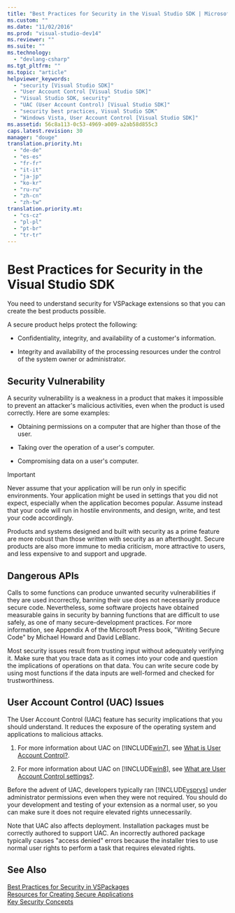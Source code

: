 ```yaml
---
title: "Best Practices for Security in the Visual Studio SDK | Microsoft Docs"
ms.custom: ""
ms.date: "11/02/2016"
ms.prod: "visual-studio-dev14"
ms.reviewer: ""
ms.suite: ""
ms.technology: 
  - "devlang-csharp"
ms.tgt_pltfrm: ""
ms.topic: "article"
helpviewer_keywords: 
  - "security [Visual Studio SDK]"
  - "User Account Control [Visual Studio SDK]"
  - "Visual Studio SDK, security"
  - "UAC (User Account Control) [Visual Studio SDK]"
  - "security best practices, Visual Studio SDK"
  - "Windows Vista, User Account Control [Visual Studio SDK]"
ms.assetid: 56c8a113-0c53-4969-a009-a2ab58d855c3
caps.latest.revision: 30
manager: "douge"
translation.priority.ht: 
  - "de-de"
  - "es-es"
  - "fr-fr"
  - "it-it"
  - "ja-jp"
  - "ko-kr"
  - "ru-ru"
  - "zh-cn"
  - "zh-tw"
translation.priority.mt: 
  - "cs-cz"
  - "pl-pl"
  - "pt-br"
  - "tr-tr"
---
```

# Best Practices for Security in the Visual Studio SDK
You need to understand security for VSPackage extensions so that you can create the best products possible.  
  
 A secure product helps protect the following:  
  
-   Confidentiality, integrity, and availability of a customer's information.  
  
-   Integrity and availability of the processing resources under the control of the system owner or administrator.  
  
## Security Vulnerability  
 A security vulnerability is a weakness in a product that makes it impossible to prevent an attacker's malicious activities, even when the product is used correctly. Here are some examples:  
  
-   Obtaining permissions on a computer that are higher than those of the user.  
  
-   Taking over the operation of a user's computer.  
  
-   Compromising data on a user's computer.  
  
> [!IMPORTANT]
>  Never assume that your application will be run only in specific environments. Your application might be used in settings that you did not expect, especially when the application becomes popular. Assume instead that your code will run in hostile environments, and design, write, and test your code accordingly.  
  
 Products and systems designed and built with security as a prime feature are more robust than those written with security as an afterthought. Secure products are also more immune to media criticism, more attractive to users, and less expensive to and support and upgrade.  
  
## Dangerous APIs  
 Calls to some functions can produce unwanted security vulnerabilities if they are used incorrectly, banning their use does not necessarily produce secure code. Nevertheless, some software projects have obtained measurable gains in security by banning functions that are difficult to use safely, as one of many secure-development practices. For more information, see Appendix A of the Microsoft Press book, "Writing Secure Code" by Michael Howard and David LeBlanc.  
  
 Most security issues result from trusting input without adequately verifying it. Make sure that you trace data as it comes into your code and question the implications of operations on that data. You can write secure code by using most functions if the data inputs are well-formed and checked for trustworthiness.  
  
## User Account Control (UAC) Issues  
 The User Account Control (UAC) feature has security implications that you should understand. It reduces the exposure of the operating system and applications to malicious attacks.  
  
1.  For more information about UAC on [!INCLUDE[win7](../debugger/includes/win7_md.md)], see [What is User Account Control?](http://go.microsoft.com/fwlink/?linkid=159927).  
  
2.  For more information about UAC on [!INCLUDE[win8](../debugger/includes/win8_md.md)], see [What are User Account Control settings?](http://windows.microsoft.com/windows-8/what-are-uac-settings).  
  
 Before the advent of UAC, developers typically ran [!INCLUDE[vsprvs](../code-quality/includes/vsprvs_md.md)] under administrator permissions even when they were not required. You should do your development and testing of your extension as a normal user, so you can make sure it does not require elevated rights unnecessarily.  
  
 Note that UAC also affects deployment. Installation packages must be correctly authored to support UAC. An incorrectly authored package typically causes "access denied" errors because the installer tries to use normal user rights to perform a task that requires elevated rights.  
  
## See Also  
 [Best Practices for Security in VSPackages](../extensibility/internals/best-practices-for-security-in-vspackages.md)   
 [Resources for Creating Secure Applications](http://msdn.microsoft.com/en-us/0ebf5f69-76f2-498a-a2df-83cf3443e132)   
 [Key Security Concepts](../Topic/Key%20Security%20Concepts.md)